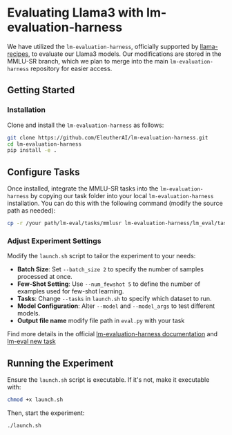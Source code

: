 # Evaluating Llama3 with lm-evaluation-harness

We have utilized the `lm-evaluation-harness`, officially supported by [llama-recipes](https://github.com/meta-llama/llama-recipes/tree/main/recipes/evaluation), to evaluate our Llama3 models. Our modifications are stored in the MMLU-SR branch, which we plan to merge into the main `lm-evaluation-harness` repository for easier access.

## Getting Started

### Installation

Clone and install the `lm-evaluation-harness` as follows:

```bash
git clone https://github.com/EleutherAI/lm-evaluation-harness.git
cd lm-evaluation-harness
pip install -e .
```

## Configure Tasks
Once installed, integrate the MMLU-SR tasks into the `lm-evaluation-harness` by copying our task folder into your local `lm-evaluation-harness` installation. You can do this with the following command (modify the source path as needed):
```bash
cp -r /your path/lm-eval/tasks/mmlusr lm-evaluation-harness/lm_eval/tasks
```

### Adjust Experiment Settings

Modify the `launch.sh` script to tailor the experiment to your needs:

- **Batch Size**: Set `--batch_size 2` to specify the number of samples processed at once.
- **Few-Shot Setting**: Use `--num_fewshot 5` to define the number of examples used for few-shot learning.
- **Tasks**: Change `--tasks` in `launch.sh` to specify which dataset to run.
- **Model Configuration**: Alter `--model` and `--model_args` to test different models.
- **Output file name** modify file path in `eval.py` with your task

Find more details in the official [lm-evaluation-harness documentation](https://github.com/EleutherAI/lm-evaluation-harness/tree/main) and [lm-eval new task](https://github.com/EleutherAI/lm-evaluation-harness/blob/main/docs/new_task_guide.md)

## Running the Experiment

Ensure the `launch.sh` script is executable. If it's not, make it executable with:
```bash
chmod +x launch.sh
```
Then, start the experiment:
```bash
./launch.sh
```